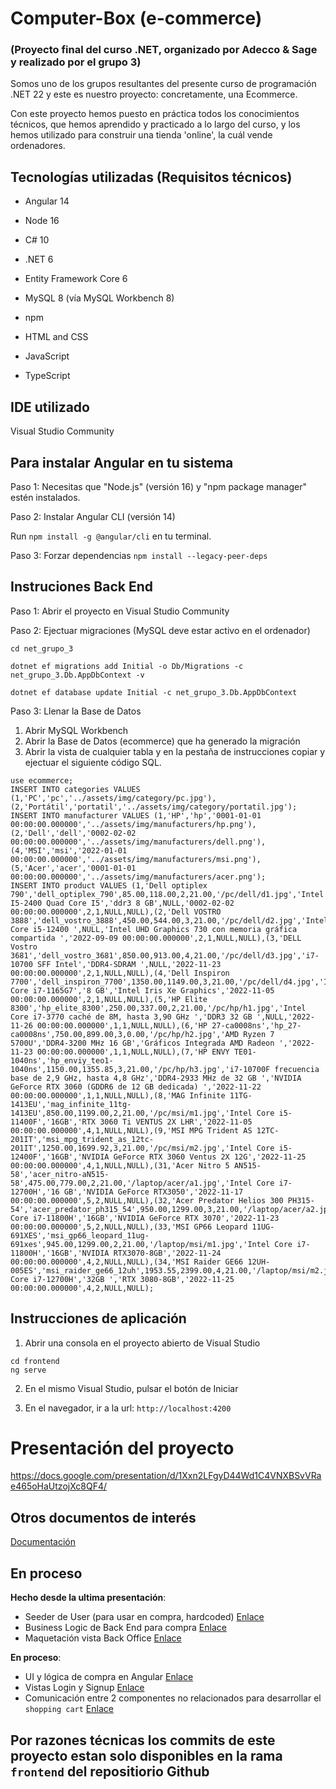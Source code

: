 # Computer-Box (e-commerce)
### (Proyecto final del curso .NET, organizado por Adecco & Sage y realizado por el grupo 3)

Somos uno de los grupos resultantes del presente curso de programación .NET 22 y este es nuestro proyecto: concretamente, una Ecommerce.

Con este proyecto hemos puesto en práctica todos los conocimientos técnicos, que hemos aprendido y practicado a lo largo del curso, y los hemos utilizado para construir una tienda 'online', la cuál vende ordenadores.

## Tecnologías utilizadas (Requisitos técnicos)

- Angular 14

- Node 16

- C# 10

- .NET 6

- Entity Framework Core 6

- MySQL 8 (vía MySQL Workbench 8)

- npm

- HTML and CSS

- JavaScript

- TypeScript

## IDE utilizado

Visual Studio Community

## Para instalar Angular en tu sistema
Paso 1: Necesitas que "Node.js" (versión 16) y "npm package manager" estén instalados.

Paso 2: Instalar Angular CLI (versión 14)

Run `npm install -g @angular/cli` en tu terminal.  
  
Paso 3: Forzar dependencias `npm install --legacy-peer-deps`  
  
  
## Instruciones Back End  
  
Paso 1: Abrir el proyecto en Visual Studio Community  
  
Paso 2: Ejectuar migraciones (MySQL deve estar activo en el ordenador)
  
```
cd net_grupo_3

dotnet ef migrations add Initial -o Db/Migrations -c net_grupo_3.Db.AppDbContext -v

dotnet ef database update Initial -c net_grupo_3.Db.AppDbContext
```
  
Paso 3: Llenar la Base de Datos  

1. Abrir MySQL Workbench  
2. Abrir la Base de Datos (ecommerce) que ha generado la migración
3. Abrir la vista de cualquier tabla y en la pestaña de instrucciones copiar y ejectuar el siguiente código SQL.
```
use ecommerce;
INSERT INTO categories VALUES (1,'PC','pc','../assets/img/category/pc.jpg'),(2,'Portátil','portatil','../assets/img/category/portatil.jpg');
INSERT INTO manufacturer VALUES (1,'HP','hp','0001-01-01 00:00:00.000000','../assets/img/manufacturers/hp.png'),(2,'Dell','dell','0002-02-02 00:00:00.000000','../assets/img/manufacturers/dell.png'),(4,'MSI','msi','2022-01-01 00:00:00.000000','../assets/img/manufacturers/msi.png'),(5,'Acer','acer','0001-01-01 00:00:00.000000','../assets/img/manufacturers/acer.png');
INSERT INTO product VALUES (1,'Dell optiplex 790','dell_optiplex_790',85.00,118.00,2,21.00,'/pc/dell/d1.jpg','Intel I5-2400 Quad Core I5','ddr3 8 GB',NULL,'0002-02-02 00:00:00.000000',2,1,NULL,NULL),(2,'Dell VOSTRO 3888','dell_vostro_3888',450.00,544.00,3,21.00,'/pc/dell/d2.jpg','Intel Core i5-12400 ',NULL,'Intel UHD Graphics 730 con memoria gráfica compartida ','2022-09-09 00:00:00.000000',2,1,NULL,NULL),(3,'DELL Vostro 3681','dell_vostro_3681',850.00,913.00,4,21.00,'/pc/dell/d3.jpg','i7-10700 SFF Intel','DDR4-SDRAM ',NULL,'2022-11-23 00:00:00.000000',2,1,NULL,NULL),(4,'Dell Inspiron 7700','dell_inspiron_7700',1350.00,1149.00,3,21.00,'/pc/dell/d4.jpg','Intel Core i7-1165G7','8 GB','Intel Iris Xe Graphics','2022-11-05 00:00:00.000000',2,1,NULL,NULL),(5,'HP Elite 8300','hp_elite_8300',250.00,337.00,2,21.00,'/pc/hp/h1.jpg','Intel Core i7-3770 caché de 8M, hasta 3,90 GHz ','DDR3 32 GB ',NULL,'2022-11-26 00:00:00.000000',1,1,NULL,NULL),(6,'HP 27-ca0008ns','hp_27-ca0008ns',750.00,899.00,3,0.00,'/pc/hp/h2.jpg','AMD Ryzen 7 5700U','DDR4-3200 MHz 16 GB','Gráficos Integrada AMD Radeon ','2022-11-23 00:00:00.000000',1,1,NULL,NULL),(7,'HP ENVY TE01-1040ns','hp_enviy_teo1-1040ns',1150.00,1355.85,3,21.00,'/pc/hp/h3.jpg','i7-10700F frecuencia base de 2,9 GHz, hasta 4,8 GHz','DDR4-2933 MHz de 32 GB ','NVIDIA GeForce RTX 3060 (GDDR6 de 12 GB dedicada) ','2022-11-22 00:00:00.000000',1,1,NULL,NULL),(8,'MAG Infinite 11TG-1413EU','mag_infinite_11tg-1413EU',850.00,1199.00,2,21.00,'/pc/msi/m1.jpg','Intel Core i5-11400F','16GB','RTX 3060 Ti VENTUS 2X LHR','2022-11-05 00:00:00.000000',4,1,NULL,NULL),(9,'MSI MPG Trident AS 12TC-201IT','msi_mpg_trident_as_12tc-201IT',1250.00,1699.92,3,21.00,'/pc/msi/m2.jpg','Intel Core i5-12400F','16GB','NVIDIA GeForce RTX 3060 Ventus 2X 12G','2022-11-25 00:00:00.000000',4,1,NULL,NULL),(31,'Acer Nitro 5 AN515-58','acer_nitro-aN515-58',475.00,779.00,2,21.00,'/laptop/acer/a1.jpg','Intel Core i7-12700H','16 GB','NVIDIA GeForce RTX3050','2022-11-17 00:00:00.000000',5,2,NULL,NULL),(32,'Acer Predator Helios 300 PH315-54','acer_predator_ph315_54',950.00,1299.00,3,21.00,'/laptop/acer/a2.jpg','Intel Core i7-11800H','16GB','NVIDIA GeForce RTX 3070','2022-11-23 00:00:00.000000',5,2,NULL,NULL),(33,'MSI GP66 Leopard 11UG-691XES','msi_gp66_leopard_11ug-691xes',945.00,1299.00,2,21.00,'/laptop/msi/m1.jpg','Intel Core i7-11800H','16GB','NVIDIA RTX3070-8GB','2022-11-24 00:00:00.000000',4,2,NULL,NULL),(34,'MSI Raider GE66 12UH-005ES','msi_raider_ge66_12uh',1953.55,2399.00,4,21.00,'/laptop/msi/m2.jpg','Intel Core i7-12700H','32GB ','RTX 3080-8GB','2022-11-25 00:00:00.000000',4,2,NULL,NULL);
```
  
## Instrucciones de aplicación  
  
1. Abrir una consola en el proyecto abierto de Visual Studio
```
cd frontend
ng serve
```
  
2. En el mismo Visual Studio, pulsar el botón de Iniciar
  
3. En el navegador, ir a la url: `http://localhost:4200`

# Presentación del proyecto
https://docs.google.com/presentation/d/1Xxn2LFgyD44Wd1C4VNXBSvVRae465oHaUtzojXc8QF4/  
  
  
## Otros documentos de interés  
[Documentación](Documentacion)  
  
  
## En proceso  
  
**Hecho desde la ultima presentación**:  
- Seeder de User (para usar en compra, hardcoded) [Enlace](frontend/net_grupo_3/Program.cs)
- Business Logic de Back End para compra [Enlace](frontend/net_grupo_3/Controllers/OrderController.cs)
- Maquetación vista Back Office [Enlace](frontend/frontend/src/app/back-office)
  
**En proceso**:  
- UI y lógica de compra en Angular [Enlace](https://github.com/zamelkev/net_grupo_3/blob/frontend/frontend/src/app/services/shopping.service.ts)
- Vistas Login y Signup [Enlace](https://github.com/zamelkev/net_grupo_3/tree/frontend/frontend/src/app/login)  
- Comunicación entre 2 componentes no relacionados para desarrollar el `shopping cart` [Enlace](https://github.com/zamelkev/net_grupo_3/tree/frontend/frontend/src/app/product-detail)  
  
## Por razones técnicas los commits de este proyecto estan solo disponibles en la rama `frontend` del repositiorio Github